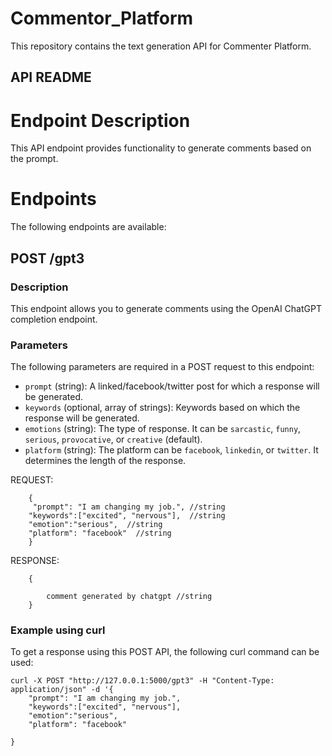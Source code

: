 # Commentor_Platform
This repository contains the text generation API for Commenter Platform.

## API README
# Endpoint Description
This API endpoint provides functionality to generate comments based on the prompt.

# Endpoints
The following endpoints are available:

## POST /gpt3
### Description
This endpoint allows you to generate comments using the OpenAI ChatGPT completion endpoint.

### Parameters
The following parameters are required in a POST request to this endpoint:

- `prompt` (string): A linked/facebook/twitter post for which a response will be generated.
- `keywords` (optional, array of strings): Keywords based on which the response will be generated.
- `emotions` (string): The type of response. It can be `sarcastic`, `funny`, `serious`, `provocative`, or `creative` (default).
- `platform` (string): The platform can be `facebook`, `linkedin`, or `twitter`. It determines the length of the response.

REQUEST:

```
    {
     "prompt": "I am changing my job.", //string
    "keywords":["excited", "nervous"],  //string
    "emotion":"serious",  //string
    "platform": "facebook"  //string
    }
```

RESPONSE:

```
    {

        comment generated by chatgpt //string
    }
```


### Example using curl
To get a response using this POST API, the following curl command can be used:

```shell
curl -X POST "http://127.0.0.1:5000/gpt3" -H "Content-Type: application/json" -d '{
    "prompt": "I am changing my job.",
    "keywords":["excited", "nervous"],
    "emotion":"serious",
    "platform": "facebook"

}
```
